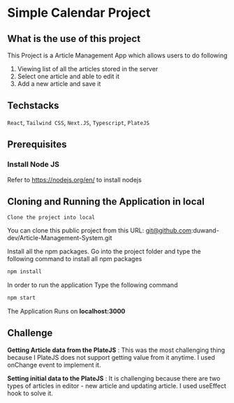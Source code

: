 # Simple Calendar Project

## What is the use of this project

This Project is a Article Management App which allows users to do following

1. Viewing list of all the articles stored in the server
2. Select one article and able to edit it
3. Add a new article and save it

## Techstacks

`React`, `Tailwind CSS`, `Next.JS`, `Typescript`, `PlateJS`

## Prerequisites

### Install Node JS

Refer to https://nodejs.org/en/ to install nodejs

## Cloning and Running the Application in local

`Clone the project into local`

You can clone this public project from this URL: git@github.com:duwand-dev/Article-Management-System.git

Install all the npm packages. Go into the project folder and type the following command to install all npm packages

```bash
npm install
```

In order to run the application Type the following command

```bash
npm start
```

The Application Runs on **localhost:3000**

## Challenge

**Getting Article data from the PlateJS** : This was the most challenging thing because I PlateJS does not support getting value from it anytime. I used onChange event to implement it.

**Setting initial data to the PlateJS** : It is challenging because there are two types of articles in editor - new article and updating article. I used useEffect hook to solve it.
